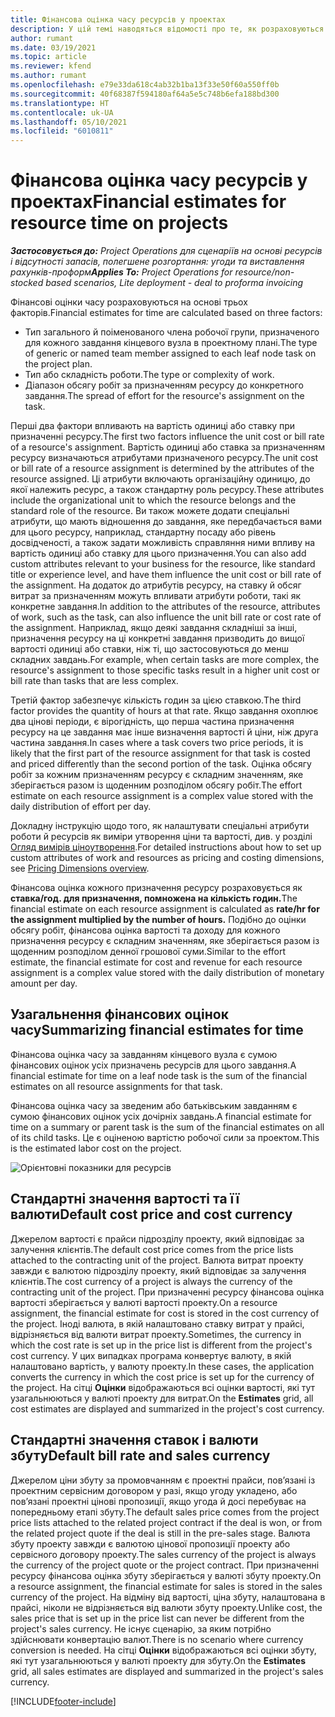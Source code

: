 ```yaml
---
title: Фінансова оцінка часу ресурсів у проектах
description: У цій темі наводяться відомості про те, як розраховуються фінансові оцінки часу.
author: rumant
ms.date: 03/19/2021
ms.topic: article
ms.reviewer: kfend
ms.author: rumant
ms.openlocfilehash: e79e33da618c4ab32b1ba13f33e50f60a550ff0b
ms.sourcegitcommit: 40f68387f594180af64a5e5c748b6efa188bd300
ms.translationtype: HT
ms.contentlocale: uk-UA
ms.lasthandoff: 05/10/2021
ms.locfileid: "6010811"
---
```

# <a name="financial-estimates-for-resource-time-on-projects"></a><span data-ttu-id="875aa-103">Фінансова оцінка часу ресурсів у проектах</span><span class="sxs-lookup"><span data-stu-id="875aa-103">Financial estimates for resource time on projects</span></span>

<span data-ttu-id="875aa-104">_**Застосовується до:** Project Operations для сценаріїв на основі ресурсів і відсутності запасів, полегшене розгортання: угоди та виставлення рахунків-проформ_</span><span class="sxs-lookup"><span data-stu-id="875aa-104">_**Applies To:** Project Operations for resource/non-stocked based scenarios, Lite deployment - deal to proforma invoicing_</span></span>

<span data-ttu-id="875aa-105">Фінансові оцінки часу розраховуються на основі трьох факторів.</span><span class="sxs-lookup"><span data-stu-id="875aa-105">Financial estimates for time are calculated based on three factors:</span></span> 

- <span data-ttu-id="875aa-106">Тип загального й поіменованого члена робочої групи, призначеного для кожного завдання кінцевого вузла в проектному плані.</span><span class="sxs-lookup"><span data-stu-id="875aa-106">The type of generic or named team member assigned to each leaf node task on the project plan.</span></span> 
- <span data-ttu-id="875aa-107">Тип або складність роботи.</span><span class="sxs-lookup"><span data-stu-id="875aa-107">The type or complexity of work.</span></span>
- <span data-ttu-id="875aa-108">Діапазон обсягу робіт за призначенням ресурсу до конкретного завдання.</span><span class="sxs-lookup"><span data-stu-id="875aa-108">The spread of effort for the resource's assignment on the task.</span></span> 

<span data-ttu-id="875aa-109">Перші два фактори впливають на вартість одиниці або ставку при призначенні ресурсу.</span><span class="sxs-lookup"><span data-stu-id="875aa-109">The first two factors influence the unit cost or bill rate of a resource's assignment.</span></span> <span data-ttu-id="875aa-110">Вартість одиниці або ставка за призначенням ресурсу визначаються атрибутами призначеного ресурсу.</span><span class="sxs-lookup"><span data-stu-id="875aa-110">The unit cost or bill rate of a resource assignment is determined by the attributes of the resource assigned.</span></span> <span data-ttu-id="875aa-111">Ці атрибути включають організаційну одиницю, до якої належить ресурс, а також стандартну роль ресурсу.</span><span class="sxs-lookup"><span data-stu-id="875aa-111">These attributes include the organizational unit to which the resource belongs and the standard role of the resource.</span></span> <span data-ttu-id="875aa-112">Ви також можете додати спеціальні атрибути, що мають відношення до завдання, яке передбачається вами для цього ресурсу, наприклад, стандартну посаду або рівень досвідченості, а також задати можливість справляння ними впливу на вартість одиниці або ставку для цього призначення.</span><span class="sxs-lookup"><span data-stu-id="875aa-112">You can also add custom attributes relevant to your business for the resource, like standard title or experience level, and have them influence the unit cost or bill rate of the assignment.</span></span>
<span data-ttu-id="875aa-113">На додаток до атрибутів ресурсу, на ставку й обсяг витрат за призначенням можуть впливати атрибути роботи, такі як конкретне завдання.</span><span class="sxs-lookup"><span data-stu-id="875aa-113">In addition to the attributes of the resource, attributes of work, such as the task, can also influence the unit bill rate or cost rate of the assignment.</span></span> <span data-ttu-id="875aa-114">Наприклад, якщо деякі завдання складніші за інші, призначення ресурсу на ці конкретні завдання призводить до вищої вартості одиниці або ставки, ніж ті, що застосовуються до менш складних завдань.</span><span class="sxs-lookup"><span data-stu-id="875aa-114">For example, when certain tasks are more complex, the resource's assignment to those specific tasks result in a higher unit cost or bill rate than tasks that are less complex.</span></span>   

<span data-ttu-id="875aa-115">Третій фактор забезпечує кількість годин за цією ставкою.</span><span class="sxs-lookup"><span data-stu-id="875aa-115">The third factor provides the quantity of hours at that rate.</span></span> <span data-ttu-id="875aa-116">Якщо завдання охоплює два цінові періоди, є вірогідність, що перша частина призначення ресурсу на це завдання має інше визначення вартості й ціни, ніж друга частина завдання.</span><span class="sxs-lookup"><span data-stu-id="875aa-116">In cases where a task covers two price periods, it is likely that the first part of the resource assignment for that task is costed and priced differently than the second portion of the task.</span></span> <span data-ttu-id="875aa-117">Оцінка обсягу робіт за кожним призначенням ресурсу є складним значенням, яке зберігається разом із щоденним розподілом обсягу робіт.</span><span class="sxs-lookup"><span data-stu-id="875aa-117">The effort estimate on each resource assignment is a complex value stored with the daily distribution of effort per day.</span></span>

<span data-ttu-id="875aa-118">Докладну інструкцію щодо того, як налаштувати спеціальні атрибути роботи й ресурсів як виміри утворення ціни та вартості, див. у розділі [Огляд вимірів ціноутворення](../pricing-costing/pricing-dimensions-overview.md).</span><span class="sxs-lookup"><span data-stu-id="875aa-118">For detailed instructions about how to set up custom attributes of work and resources as pricing and costing dimensions, see [Pricing Dimensions overview](../pricing-costing/pricing-dimensions-overview.md).</span></span>

<span data-ttu-id="875aa-119">Фінансова оцінка кожного призначення ресурсу розраховується як **ставка/год. для призначення, помножена на кількість годин.**</span><span class="sxs-lookup"><span data-stu-id="875aa-119">The financial estimate on each resource assignment is calculated as **rate/hr for the assignment multiplied by the number of hours.**</span></span>  <span data-ttu-id="875aa-120">Подібно до оцінки обсягу робіт, фінансова оцінка вартості та доходу для кожного призначення ресурсу є складним значенням, яке зберігається разом із щоденним розподілом денної грошової суми.</span><span class="sxs-lookup"><span data-stu-id="875aa-120">Similar to the effort estimate, the financial estimate for cost and revenue for each resource assignment is a complex value stored with the daily distribution of monetary amount per day.</span></span> 

## <a name="summarizing-financial-estimates-for-time"></a><span data-ttu-id="875aa-121">Узагальнення фінансових оцінок часу</span><span class="sxs-lookup"><span data-stu-id="875aa-121">Summarizing financial estimates for time</span></span>
<span data-ttu-id="875aa-122">Фінансова оцінка часу за завданням кінцевого вузла є сумою фінансових оцінок усіх призначень ресурсів для цього завдання.</span><span class="sxs-lookup"><span data-stu-id="875aa-122">A financial estimate for time on a leaf node task is the sum of the financial estimates on all resource assignments for that task.</span></span>

<span data-ttu-id="875aa-123">Фінансова оцінка часу за зведеним або батьківським завданням є сумою фінансових оцінок усіх дочірніх завдань.</span><span class="sxs-lookup"><span data-stu-id="875aa-123">A financial estimate for time on a summary or parent task is the sum of the financial estimates on all of its child tasks.</span></span> <span data-ttu-id="875aa-124">Це є оціненою вартістю робочої сили за проектом.</span><span class="sxs-lookup"><span data-stu-id="875aa-124">This is the estimated labor cost on the project.</span></span> 

![Орієнтовні показники для ресурсів](./media/navigation12.png)

## <a name="default-cost-price-and-cost-currency"></a><span data-ttu-id="875aa-126">Стандартні значення вартості та її валюти</span><span class="sxs-lookup"><span data-stu-id="875aa-126">Default cost price and cost currency</span></span>

<span data-ttu-id="875aa-127">Джерелом вартості є прайси підрозділу проекту, який відповідає за залучення клієнтів.</span><span class="sxs-lookup"><span data-stu-id="875aa-127">The default cost price comes from the price lists attached to the contracting unit of the project.</span></span> <span data-ttu-id="875aa-128">Валюта витрат проекту завжди є валютою підрозділу проекту, який відповідає за залучення клієнтів.</span><span class="sxs-lookup"><span data-stu-id="875aa-128">The cost currency of a project is always the currency of the contracting unit of the project.</span></span> <span data-ttu-id="875aa-129">При призначенні ресурсу фінансова оцінка вартості зберігається у валюті вартості проекту.</span><span class="sxs-lookup"><span data-stu-id="875aa-129">On a resource assignment, the financial estimate for cost is stored in the cost currency of the project.</span></span> <span data-ttu-id="875aa-130">Іноді валюта, в якій налаштовано ставку витрат у прайсі, відрізняється від валюти витрат проекту.</span><span class="sxs-lookup"><span data-stu-id="875aa-130">Sometimes, the currency in which the cost rate is set up in the price list is different from the project's cost currency.</span></span> <span data-ttu-id="875aa-131">У цих випадках програма конвертує валюту, в якій налаштовано вартість, у валюту проекту.</span><span class="sxs-lookup"><span data-stu-id="875aa-131">In these cases, the application converts the currency in which the cost price is set up for the currency of the project.</span></span> <span data-ttu-id="875aa-132">На сітці **Оцінки** відображаються всі оцінки вартості, які тут узагальнюються у валюті проекту для витрат.</span><span class="sxs-lookup"><span data-stu-id="875aa-132">On the **Estimates** grid, all cost estimates are displayed and summarized in the project's cost currency.</span></span> 

## <a name="default-bill-rate-and-sales-currency"></a><span data-ttu-id="875aa-133">Стандартні значення ставок і валюти збуту</span><span class="sxs-lookup"><span data-stu-id="875aa-133">Default bill rate and sales currency</span></span>

<span data-ttu-id="875aa-134">Джерелом ціни збуту за промовчанням є проектні прайси, пов’язані із проектним сервісним договором у разі, якщо угоду укладено, або пов’язані проектні цінові пропозиції, якщо угода й досі перебуває на попередньому етапі збуту.</span><span class="sxs-lookup"><span data-stu-id="875aa-134">The default sales price comes from the project price lists attached to the related project contract if the deal is won, or from the related project quote if the deal is still in the pre-sales stage.</span></span> <span data-ttu-id="875aa-135">Валюта збуту проекту завжди є валютою цінової пропозиції проекту або сервісного договору проекту.</span><span class="sxs-lookup"><span data-stu-id="875aa-135">The sales currency of the project is always the currency of the project quote or the project contract.</span></span> <span data-ttu-id="875aa-136">При призначенні ресурсу фінансова оцінка збуту зберігається у валюті збуту проекту.</span><span class="sxs-lookup"><span data-stu-id="875aa-136">On a resource assignment, the financial estimate for sales is stored in the sales currency of the project.</span></span> <span data-ttu-id="875aa-137">На відміну від вартості, ціна збуту, налаштована в прайсі, ніколи не відрізняється від валюти збуту проекту.</span><span class="sxs-lookup"><span data-stu-id="875aa-137">Unlike cost, the sales price that is set up in the price list can never be different from the project's sales currency.</span></span> <span data-ttu-id="875aa-138">Не існує сценарію, за яким потрібно здійснювати конвертацію валют.</span><span class="sxs-lookup"><span data-stu-id="875aa-138">There is no scenario where currency conversion is needed.</span></span> <span data-ttu-id="875aa-139">На сітці **Оцінки** відображаються всі оцінки збуту, які тут узагальнюються у валюті проекту для збуту.</span><span class="sxs-lookup"><span data-stu-id="875aa-139">On the **Estimates** grid, all sales estimates are displayed and summarized in the project's sales currency.</span></span> 

[!INCLUDE[footer-include](../includes/footer-banner.md)]
